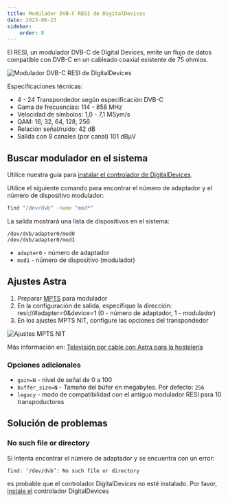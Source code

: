 ```yaml
---
title: Modulador DVB-C RESI de DigitalDevices
date: 2023-06-23
sidebar:
    order: 8
---
```


El RESI, un modulador DVB-C de Digital Devices, emite un flujo de datos compatible con DVB-C en un cableado coaxial existente de 75 ohmios.

![Modulador DVB-C RESI de DigitalDevices](https://cdn.cesbo.com/help/astra/delivery/broadcasting/resi-dvb-c-modulator/resi.png)

Especificaciones técnicas:

- 4 - 24 Transpondedor según especificación DVB-C
- Gama de frecuencias: 114 - 858 MHz
- Velocidad de símbolos: 1,0 - 7,1 MSym/s
- QAM: 16, 32, 64, 128, 256
- Relación señal/ruido: 42 dB
- Salida con 8 canales (por canal) 101 dBµV

## Buscar modulador en el sistema[](/es/astra/delivery/hardware/resi-dvb-c-modulator#find-modulator-in-system)

Utilice nuestra guía para [instalar el controlador de DigitalDevices](/es/misc/tools-and-utilities/dd-driver).

Utilice el siguiente comando para encontrar el número de adaptador y el número de dispositivo modulador:

```sh
find "/dev/dvb" -name "mod*"
```

La salida mostrará una lista de dispositivos en el sistema:

```
/dev/dvb/adapter0/mod0
/dev/dvb/adapter0/mod1
```

- `adapter0` - número de adaptador
- `mod1` - número de dispositivo (modulador)

## Ajustes Astra[](/es/astra/delivery/resi-dvb-c-modulator#astra-settings)

1. Preparar [MPTS](/es/astra/delivery/broadcasting/mpts-settings) para modulador
1. En la configuración de salida, especifique la dirección: resi://#adapter=0&device=1 (0 - número de adaptador, 1 - modulador)
1. En los ajustes MPTS NIT, configure las opciones del transpondedor

![Ajustes MPTS NIT](https://cdn.cesbo.com/help/astra/delivery/broadcasting/resi-dvb-c-modulator/mpts-nit.png)

Más información en: [Televisión por cable con Astra para la hostelería](/es/astra/getting-started/cable-television-with-astra-for-hospitality-industry)

### Opciones adicionales

- `gain=N` - nivel de señal de 0 a 100
- `buffer_size=N` - Tamaño del búfer en megabytes. Por defecto: `256`
- `legacy` - modo de compatibilidad con el antiguo modulador RESI para 10 transpoductores

## Solución de problemas[](/es/astra/delivery/resi-dvb-c-modulator#troubleshooting)

### No such file or directory

Si intenta encontrar el número de adaptador y se encuentra con un error:

```
find: ‘/dev/dvb’: No such file or directory
```

es probable que el controlador DigitalDevices no esté instalado. Por favor, [instale el](/es/misc/tools-and-utilities/dd-driver) controlador DigitalDevices
